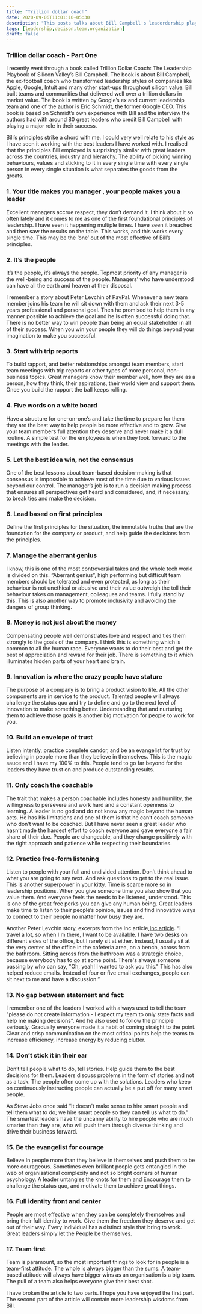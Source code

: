 ```yaml
---
title: "Trillion dollar coach"
date: 2020-09-06T11:01:10+05:30
description: "This posts talks about Bill Campbell's leaderdership playbook from the book Trillion dollar coach"
tags: [leadership,decison,team,organization]
draft: false
---
```


### Trillion dollar coach - Part One

I recently went through a book called Trillion Dollar Coach: The Leadership Playbook of Silicon Valley’s Bill Campbell.
The book is about Bill Campbell, the ex-football coach who transformed leadership styles of companies like Apple, Google, 
Intuit and many other start-ups throughout silicon value. Bill built teams and communities that delivered well over a trillion
dollars in market value. The book is written by Google’s ex and current leadership team and one of the author is Eric Schmidt, 
the former Google CEO. This book is based on Schmidt’s own experience with Bill and the interview the authors had with around 
80 great leaders who credit Bill Campbell with playing a major role in their success.

Bill’s principles strike a chord with me. I could very well relate to his style as I have seen it working with the best leaders 
I have worked with. I realised that the principles Bill employed is surprisingly similar with great leaders across the countries, 
industry and hierarchy. The ability of picking winning behaviours, values and sticking to it in every single time with every single 
person in every single situation is what separates the goods from the greats.


### 1. Your title makes you manager , your people makes you a leader
Excellent managers accrue respect, they don’t demand it. I think about it so often lately and it comes to me as one of the first 
foundational principles of leadership. I have seen it happening multiple times. I have seen it breached and then saw the results 
on the table. This works, and this works every single time. This may be the ‘one’ out of the most effective of Bill’s principles.

### 2. It’s the people
It’s the people, it’s always the people. Topmost priority of any manager is the well-being and success of the people. Managers’ 
who have understood can have all the earth and heaven at their disposal.

I remember a story about Peter Levchin of PayPal. Whenever a new team member joins his team he will sit down with them and ask 
their next 3-5 years professional and personal goal. Then he promised to help them in any manner possible to achieve the goal 
and he is often successful doing that. There is no better way to win people than being an equal stakeholder in all of their success. 
When you win your people they will do things beyond your imagination to make you successful.

### 3. Start with trip reports
To build rapport, and better relationships amongst team members, start team meetings with trip reports or other types of more 
personal, non-business topics. Great managers know their member well, how they are as a person, how they think, their aspirations, 
their world view and support them. Once you build the rapport the ball keeps rolling.

### 4. Five words on a white board
Have a structure for one-on-one’s and take the time to prepare for them they are the best way to help people be more effective 
and to grow. Give your team members full attention they deserve and never make it a dull routine. A simple test for the employees 
is when they look forward to the meetings with the leader.

### 5. Let the best idea win, not the consensus
One of the best lessons about team-based decision-making is that consensus is impossible to achieve most of the time due to various 
issues beyond our control. The manager’s job is to run a decision making process that ensures all perspectives get heard and considered, 
and, if necessary, to break ties and make the decision. 

### 6. Lead based on first principles
Define the first principles for the situation, the immutable truths that are the foundation for the company or product, 
and help guide the decisions from the principles.

### 7. Manage the aberrant genius
I know, this is one of the most controversial takes and the whole tech world is divided on this. “Aberrant genius”, 
high performing but difficult team members should be tolerated and even protected, as long as their behaviour is not 
unethical or abusive and their value outweigh the toll their behaviour takes on management, colleagues and teams. I 
fully stand by this. This is also another way to promote inclusivity and avoiding the dangers of group thinking.

### 8. Money is not just about the money
Compensating people well demonstrates love and respect and ties them strongly to the goals of the company. I think this 
is something which is common to all the human race. Everyone wants to do their best and get the best of appreciation 
and reward for their job. There is something to it which illuminates hidden parts of your heart and brain.

### 9. Innovation is where the crazy people have stature
The purpose of a company is to bring a product vision to life. All the other components are in service to the product. 
Talented people will always challenge the status quo and try to define and go to the next level of innovation to make 
something better. Understanding that and nurturing them to achieve those goals is another big motivation for people to 
work for you.

### 10. Build an envelope of trust 
Listen intently, practice complete candor, and be an evangelist for trust by believing in people more than they believe 
in themselves. This is the magic sauce and I have my 100% to this. People tend to go far beyond for the leaders they have 
trust on and produce outstanding results. 

### 11. Only coach the coachable 
The trait that makes a person coachable includes honesty and humility, the willingness to persevere and work hard and a 
constant openness to learning. A leader is no god and do not know any magic beyond the human acts. He has his limitations 
and one of them is that he can’t coach someone who don’t want to be coached. But I have never seen a great leader who hasn’t 
made the hardest effort to coach everyone and gave everyone a fair share of their due. People are changeable, and they change 
positively with the right approach and patience while respecting their boundaries.

### 12. Practice free-form listening
Listen to people with your full and undivided attention. Don’t think ahead to what you are going to say next. And ask questions 
to get to the real issue. This is another superpower in your kitty. Time is scarce more so in leadership positions. When you 
give someone time you also show that you value them. And everyone feels the needs to be listened, understood. This is one of 
the great free perks you can give any human being. Great leaders make time to listen to their people’s opinion, issues and 
find innovative ways to connect to their people no matter how busy they are.  

Another Peter Levchin story, excerpts from the Inc article,[Inc article](https://www.inc.com/magazine/201505/liz-welch/max-levchin-way-i-work.html).
“I travel a lot, so when I'm there, I want to be available. I have two desks on different sides of the office, but I rarely sit 
at either. Instead, I usually sit at the very center of the office in the cafeteria area, on a bench, across from the bathroom. 
Sitting across from the bathroom was a strategic choice, because everybody has to go at some point. There's always someone passing 
by who can say, "Oh, yeah! I wanted to ask you this." This has also helped reduce emails. Instead of four or five email exchanges, 
people can sit next to me and have a discussion.”

### 13. No gap between statement and fact:
I remember one of the leaders I worked with always used to tell the team "please do not create information - I expect my team to only 
state facts and help me making decisions”. And he also used to follow the principle seriously. Gradually everyone made it a habit of 
coming straight to the point. Clear and crisp communication on the most critical points help the teams to increase efficiency, increase 
energy by reducing clutter. 

### 14. Don’t stick it in their ear
Don’t tell people what to do, tell stories. Help guide them to the best decisions for them. Leaders discuss problems in the form of 
stories and not as a task. The people often come up with the solutions. Leaders who keep on continuously instructing people can 
actually be a put off for many smart people.

As Steve Jobs once said “It doesn't make sense to hire smart people and tell them what to do; we hire smart people so they can tell 
us what to do.” The smartest leaders have the uncanny ability to hire people who are much smarter than they are, who will push them 
through diverse thinking and drive their business forward. 

### 15. Be the evangelist for courage
Believe In people more than they believe in themselves and push them to be more courageous. Sometimes even brilliant people  gets 
entangled in the web of organisational complexity and not so bright corners of human psychology. A leader untangles the knots for 
them and Encourage them to challenge the status quo, and motivate them to achieve great things.

### 16. Full identity front and center    
People are most effective when they can be completely themselves and bring their full identity to work. Give them the freedom they 
deserve and get out of their way. Every individual has a distinct style that bring to work. Great leaders simply let the People be 
themselves.

### 17. Team first 
Team is paramount, so the most important things to look for in people is a team-first attitude. The whole is always bigger than 
the sums. A team-based attitude will always have bigger wins as an organisation is a big team. The pull of a team also helps 
everyone give their best shot.

I have broken the article to two parts. I hope you have enjoyed the first part. The second part of the article will contain more leadership
wisdoms from Bill.